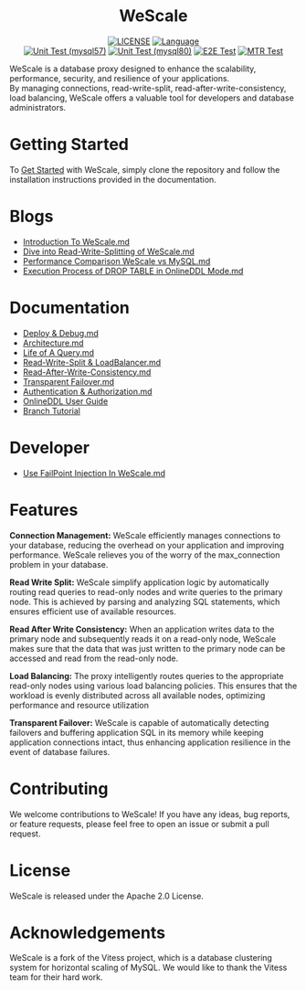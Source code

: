 

<div align="center">
    <h1>WeScale</h1>

[![LICENSE](https://img.shields.io/badge/License-Apache%202.0-green.svg)](https://github.com/wesql/wescale/blob/vitess-release-16.0-dev/LICENSE)
[![Language](https://img.shields.io/badge/Language-Go-blue.svg)](https://go.dev/)
<br/>
[![Unit Test (mysql57)](https://github.com/wesql/wescale/actions/workflows/unit_test_mysql57.yml/badge.svg?branch=main)](https://github.com/wesql/wescale/actions/workflows/unit_test_mysql57.yml)
[![Unit Test (mysql80)](https://github.com/wesql/wescale/actions/workflows/unit_test_mysql80.yml/badge.svg?branch=main)](https://github.com/wesql/wescale/actions/workflows/unit_test_mysql80.yml)
[![E2E Test](https://github.com/wesql/wescale/actions/workflows/cluster_endtoend_wesql.yml/badge.svg?branch=main)](https://github.com/wesql/wescale/actions/workflows/cluster_endtoend_wesql.yml)
[![MTR Test](https://github.com/wesql/wescale/actions/workflows/cluster_endtoend_mysqltester.yml/badge.svg?branch=main)](https://github.com/wesql/wescale/actions/workflows/cluster_endtoend_mysqltester.yml)

</div>


WeScale is a database proxy designed to enhance the scalability, performance, security, and resilience of your applications.
<br/>
By managing connections, read-write-split, read-after-write-consistency, load balancing, WeScale offers
a valuable tool for developers and database administrators.

# Getting Started
To [Get Started](doc%2Ftoturial%2F00-Deploy%26Debug.md) with WeScale, simply clone the repository and follow the installation instructions
provided in the documentation.

# Blogs
* [Introduction To WeScale.md](doc%2Fblogs%2FIntroduction%20To%20WeScale.md)
* [Dive into Read-Write-Splitting of WeScale.md](doc%2Fblogs%2FDive%20into%20Read-Write-Splitting%20of%20WeScale.md)
* [Performance Comparison WeScale vs MySQL.md](doc%2Fblogs%2FPerformance%20Comparison%20WeScale%20vs%20MySQL.md)
* [Execution Process of DROP TABLE in OnlineDDL Mode.md](doc%2Fblogs%2FExecution%20Process%20of%20DROP%20TABLE%20in%20OnlineDDL%20Mode.md)

# Documentation
* [Deploy & Debug.md](doc%2Ftoturial%2F00-Deploy%26Debug.md)
* [Architecture.md](doc%2Ftoturial%2F01-Architecture.md)
* [Life of A Query.md](doc%2Ftoturial%2F02-Life%20of%20A%20Query.md)
* [Read-Write-Split & LoadBalancer.md](doc%2Ftoturial%2F03-Read-Write-Split%20%26%20LoadBalancer.md)
* [Read-After-Write-Consistency.md](doc%2Ftoturial%2F04-Read-After-Write-Consistency.md)
* [Transparent Failover.md](doc%2Ftoturial%2F05-Transparent%20Failover.md)
* [Authentication & Authorization.md](doc%2Ftoturial%2F06-Authentication%26Authorization.md)
* [OnlineDDL User Guide](doc%2Ftoturial%2F07-OnlineDDL-User-Guide.md)
* [Branch Tutorial](doc%2Ftoturial%2F08-Branch.md)

# Developer
* [Use FailPoint Injection In WeScale.md](doc%2Fdeveloper%2FUse%20FailPoint%20Injection%20In%20WeScale.md)

# Features

**Connection Management:**
WeScale efficiently manages connections to your database, reducing the overhead on your application
and improving performance. WeScale relieves you of the worry of the max_connection problem in your database.

**Read Write Split:**
WeScale simplify application logic by automatically routing read queries to read-only nodes
and write queries to the primary node. This is achieved by parsing and analyzing SQL statements,
which ensures efficient use of available resources.

**Read After Write Consistency:**
When an application writes data to the primary node and subsequently reads it on a read-only node,
WeScale makes sure that the data that was just written to the primary node can be accessed
and read from the read-only node.

**Load Balancing:**
The proxy intelligently routes queries to the appropriate read-only nodes using various load balancing policies.
This ensures that the workload is evenly distributed across all available nodes, optimizing performance
and resource utilization

**Transparent Failover:**
WeScale is capable of automatically detecting failovers and buffering application SQL in its memory while keeping application connections intact, 
thus enhancing application resilience in the event of database failures.

# Contributing
We welcome contributions to WeScale! If you have any ideas, bug reports, or feature requests,
please feel free to open an issue or submit a pull request.

# License
WeScale is released under the Apache 2.0 License.

# Acknowledgements
WeScale is a fork of the Vitess project, which is a database clustering system for horizontal scaling of MySQL.
We would like to thank the Vitess team for their hard work.

